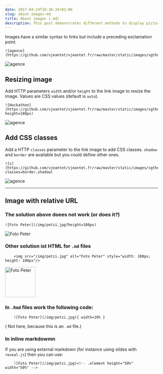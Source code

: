 ```yaml
---
date: 2017-04-24T18:36:24+02:00
slug: about-images-md
title: About images (.md)
description: This post demonstrates different methods to display pictures.
---
```


Images have a similar syntax to links but include a preceding exclamation point.

	![agence](https://github.com/vjeantet/vjeantet.fr/raw/master/static/images/sgthon/C.jpg)

![agence](https://github.com/vjeantet/vjeantet.fr/raw/master/static/images/sgthon/C.jpg)

## Resizing image

Add HTTP parameters `width` and/or `height` to the link image to resize the image. Values are CSS values (default is `auto`).


	![Hackathon](https://github.com/vjeantet/vjeantet.fr/raw/master/static/images/sgthon/C.jpg?height=180px)

![agence](https://github.com/vjeantet/vjeantet.fr/raw/master/static/images/sgthon/C.jpg?height=180px)


## Add CSS classes

Add a HTTP `classes` parameter to the link image to add CSS classes. `shadow` and `border` are available but you could define other ones.

	![s](https://github.com/vjeantet/vjeantet.fr/raw/master/static/images/sgthon/C.jpg?classes=border,shadow)

![agence](https://github.com/vjeantet/vjeantet.fr/raw/master/static/images/sgthon/C.jpg?classes=border,shadow)

***
## Image with relative URL

### The solution above doees not work (or does it?)


	![Foto Peter](/img/petzi.jpg?height=180px)

![Foto Peter](/img/petzi.jpg?height=180px)


### Other solution ist HTML for `.md` files


        <img src="/img/petzi.jpg" alt="Foto Peter" style="width: 100px; height: 100px"/>

<img src="/img/petzi.jpg" alt="Foto Peter" style="width: 100px; height: 100px"/>

### In `.Rmd` files work the following code:

        ![Foto Peter](/img/petzi.jpg){ width=10% }

 ( Not here, because this is an `.md` file.)
 
### In inline markdowmn

If you are using external markdown (for instance using sildes with `reveal.js`) then you can use:

        ![Foto Peter](/img/petzi.jpg)<!-- .element height="50%" width="50%" -->
 

